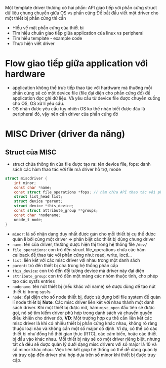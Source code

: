 Một template driver thường có hai phần: API giao tiếp với phần cứng struct dữ liệu chung chuyển giữa OS vs phần cứng
Để bắt đầu viết một driver cho một thiết bị phần cứng thì cần
- Hiểu về mặt phần cứng của thiết bị
- Tìm hiểu chuẩn giao tiếp giữa application của linux vs peripheral
- Tìm hiểu template - example code
- Thực hiện viết driver
# Flow giao tiếp giữa application với hardware
- application không thể trực tiếp thao tác với hardware mà thường mỗi phần cứng sẽ có một device file (file đại diện cho phần cứng đó) để application đọc ghi dữ liệu. Và yêu cầu từ device file được chuyển xuống cho OS, OS xử lí yêu cầu.
- OS nhận được yêu cầu tuy nhiên OS ko thể nhận biết được đâu là peripheral đó, vậy nên cần driver của phần cứng đó
# MISC Driver (driver đa năng)
## Struct của MISC
- struct chứa thông tin của file được tạo ra: tên device file, fops: danh sách các hàm thao tác với file mà driver hỗ trợ, mode
```c
struct miscdriver {
    int minor;
    const char *name;
    const struct file_operations *fops; // hàm chứa API thao tác với phần cứng
    struct list_head list;
    struct device *parent;
    struct device *this_device;
    const struct attribute_group **groups;
    const char *nodename;
    unode_t node;
}
```
- `minor`: là số nhận dạng duy nhất được gán cho mỗi thiết bị cụ thể được quản lí bởi cùng một driver => phân biệt các thiết bị dùng chung driver
- `name`: tên của driver, thường được hiện thị trong hệ thống file `/dev/`
- `file_operations`: con trỏ đến struct file_operations chứa các hàm callback để thao tác với phần cứng như: read, write, ioctl...
- `list`: liên kết với các misc driver với nhau trong một danh sách
- `parent`: trỏ đến thiết bị cha trong hệ thống phân cấp
- `this_device`: con trỏ đến đối tượng device mà driver này đại diện
- `sttribute_group`: con trỏ đến một mảng các nhóm thuộc tính, cho phép tạo các sysfs entries
- `nodename`: tên nút thiết bị (nếu khác với name) sẽ được dùng để tạo nút thiết bị trong sysfs
- `node`: đại diện cho số node thiết bị, được sử dụng bởi file system để quản lí node thiết bị
**Note**: Các misc driver liên kết với nhau thành một danh sách driver. Khi một thiết bị được mở, hàm `misc_open` đầu tiên sẽ được gọi, nó sẽ tìm kiếm driver phù hợp trong danh sách và chuyển quyền điều khiển cho driver đó.
**VD**: Một trường hợp cụ thể cần liên kết các misc driver là khi có nhiều thiết bị phần cứng khác nhau, không rõ ràng thuộc loại nào và không cần một số major cố định. Ví dụ, có thể có các thiết bị như đồng hồ thời gian thực (RTC), các cảm biến, hoặc các thiết bị đầu vào khác nhau. Mỗi thiết bị này sẽ có một driver riêng biệt, nhưng tất cả đều sẽ được quản lý dưới dạng misc drivers với số major là 10 và số minor khác nhau. Việc liên kết giúp hệ thống có thể dễ dàng quản lý và truy cập đến driver phù hợp dựa trên số minor khi thiết bị được truy cập.